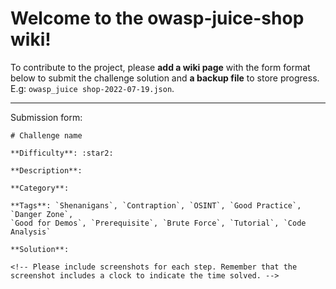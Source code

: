 # Welcome to the owasp-juice-shop wiki!

To contribute to the project, please **add a wiki page** with the form format below to submit the challenge solution and **a backup file** to store progress. E.g: `owasp_juice shop-2022-07-19.json`.

---

Submission form:

```
# Challenge name

**Difficulty**: :star2:

**Description**:

**Category**:

**Tags**: `Shenanigans`, `Contraption`, `OSINT`, `Good Practice`, `Danger Zone`,
`Good for Demos`, `Prerequisite`, `Brute Force`, `Tutorial`, `Code Analysis`

**Solution**:

<!-- Please include screenshots for each step. Remember that the screenshot includes a clock to indicate the time solved. -->
```